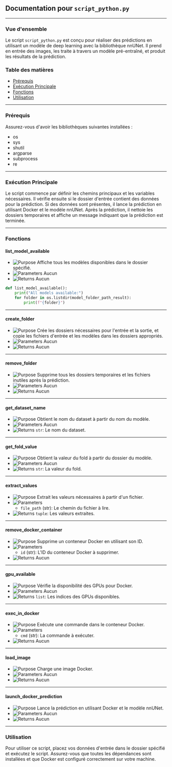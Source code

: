 
## Documentation pour `script_python.py`

---

### Vue d'ensemble

Le script `script_python.py` est conçu pour réaliser des prédictions en utilisant un modèle de deep learning avec la bibliothèque nnUNet. Il prend en entrée des images, les traite à travers un modèle pré-entraîné, et produit les résultats de la prédiction.

### Table des matières

- [Prérequis](#prérequis)
- [Exécution Principale](#exécution-principale)
- [Fonctions](#fonctions)
- [Utilisation](#utilisation)

---

### Prérequis

Assurez-vous d'avoir les bibliothèques suivantes installées :

- os
- sys
- shutil
- argparse
- subprocess
- re

---

### Exécution Principale

Le script commence par définir les chemins principaux et les variables nécessaires. Il vérifie ensuite si le dossier d'entrée contient des données pour la prédiction. Si des données sont présentes, il lance la prédiction en utilisant Docker et le modèle nnUNet. Après la prédiction, il nettoie les dossiers temporaires et affiche un message indiquant que la prédiction est terminée.

---

### Fonctions

#### list_model_available

- ![Purpose](https://img.shields.io/badge/-Purpose-green) Affiche tous les modèles disponibles dans le dossier spécifié.
- ![Parameters](https://img.shields.io/badge/-Parameters-blue) Aucun
- ![Returns](https://img.shields.io/badge/-Returns-red) Aucun

```python
def list_model_available():
    print("All models available:")
    for folder in os.listdir(model_folder_path_result):
        print(f"{folder}")
```

---

#### create_folder

- ![Purpose](https://img.shields.io/badge/-Purpose-green) Crée les dossiers nécessaires pour l'entrée et la sortie, et copie les fichiers d'entrée et les modèles dans les dossiers appropriés.
- ![Parameters](https://img.shields.io/badge/-Parameters-blue) Aucun
- ![Returns](https://img.shields.io/badge/-Returns-red) Aucun

---

#### remove_folder

- ![Purpose](https://img.shields.io/badge/-Purpose-green) Supprime tous les dossiers temporaires et les fichiers inutiles après la prédiction.
- ![Parameters](https://img.shields.io/badge/-Parameters-blue) Aucun
- ![Returns](https://img.shields.io/badge/-Returns-red) Aucun

---

#### get_dataset_name

- ![Purpose](https://img.shields.io/badge/-Purpose-green) Obtient le nom du dataset à partir du nom du modèle.
- ![Parameters](https://img.shields.io/badge/-Parameters-blue) Aucun
- ![Returns](https://img.shields.io/badge/-Returns-red) `str`: Le nom du dataset.

---

#### get_fold_value

- ![Purpose](https://img.shields.io/badge/-Purpose-green) Obtient la valeur du fold à partir du dossier du modèle.
- ![Parameters](https://img.shields.io/badge/-Parameters-blue) Aucun
- ![Returns](https://img.shields.io/badge/-Returns-red) `str`: La valeur du fold.

---

#### extract_values

- ![Purpose](https://img.shields.io/badge/-Purpose-green) Extrait les valeurs nécessaires à partir d'un fichier.
- ![Parameters](https://img.shields.io/badge/-Parameters-blue)
  - `file_path` (str): Le chemin du fichier à lire.
- ![Returns](https://img.shields.io/badge/-Returns-red) `tuple`: Les valeurs extraites.

---

#### remove_docker_container

- ![Purpose](https://img.shields.io/badge/-Purpose-green) Supprime un conteneur Docker en utilisant son ID.
- ![Parameters](https://img.shields.io/badge/-Parameters-blue)
  - `id` (str): L'ID du conteneur Docker à supprimer.
- ![Returns](https://img.shields.io/badge/-Returns-red) Aucun

---

#### gpu_available

- ![Purpose](https://img.shields.io/badge/-Purpose-green) Vérifie la disponibilité des GPUs pour Docker.
- ![Parameters](https://img.shields.io/badge/-Parameters-blue) Aucun
- ![Returns](https://img.shields.io/badge/-Returns-red) `list`: Les indices des GPUs disponibles.

---

#### exec_in_docker

- ![Purpose](https://img.shields.io/badge/-Purpose-green) Exécute une commande dans le conteneur Docker.
- ![Parameters](https://img.shields.io/badge/-Parameters-blue)
  - `cmd` (str): La commande à exécuter.
- ![Returns](https://img.shields.io/badge/-Returns-red) Aucun

---

#### load_image

- ![Purpose](https://img.shields.io/badge/-Purpose-green) Charge une image Docker.
- ![Parameters](https://img.shields.io/badge/-Parameters-blue) Aucun
- ![Returns](https://img.shields.io/badge/-Returns-red) Aucun

---

#### launch_docker_prediction

- ![Purpose](https://img.shields.io/badge/-Purpose-green) Lance la prédiction en utilisant Docker et le modèle nnUNet.
- ![Parameters](https://img.shields.io/badge/-Parameters-blue) Aucun
- ![Returns](https://img.shields.io/badge/-Returns-red) Aucun

---

### Utilisation

Pour utiliser ce script, placez vos données d'entrée dans le dossier spécifié et exécutez le script. Assurez-vous que toutes les dépendances sont installées et que Docker est configuré correctement sur votre machine.

